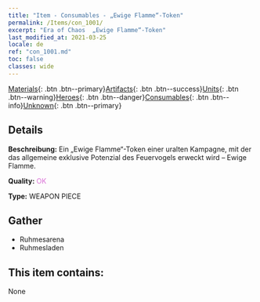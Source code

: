 ```yaml
---
title: "Item - Consumables - „Ewige Flamme“-Token"
permalink: /Items/con_1001/
excerpt: "Era of Chaos  „Ewige Flamme“-Token"
last_modified_at: 2021-03-25
locale: de
ref: "con_1001.md"
toc: false
classes: wide
---
```

 [Materials](/de/Items/){: .btn .btn--primary}[Artifacts](/de/Items/Artifacts/){: .btn .btn--success}[Units](/de/Items/Units/){: .btn .btn--warning}[Heroes](/de/Items/Heroes/){: .btn .btn--danger}[Consumables](/de/Items/Consumables/){: .btn .btn--info}[Unknown](/de/Items/Unknown/){: .btn .btn--primary}

## Details
 **Beschreibung:** Ein „Ewige Flamme“-Token einer uralten Kampagne, mit der das allgemeine exklusive Potenzial des Feuervogels erweckt wird – Ewige Flamme.

 **Quality:** <span style="color: #DA70D6">OK</span>

 **Type:** WEAPON PIECE

## Gather

*    Ruhmesarena 
*    Ruhmesladen 

## This item contains:

  None

